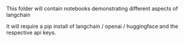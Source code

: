 This folder will contain notebooks demonstrating different aspects of langchain

It will require a pip install of langchain / openai / huggingface and the respective api keys.

